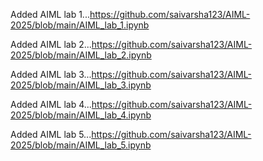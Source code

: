 Added AIML lab 1...https://github.com/saivarsha123/AIML-2025/blob/main/AIML_lab_1.ipynb

Added AIML lab 2...https://github.com/saivarsha123/AIML-2025/blob/main/AIML_lab_2.ipynb

Added AIML lab 3...https://github.com/saivarsha123/AIML-2025/blob/main/AIML_lab_3.ipynb

Added AIML lab 4...https://github.com/saivarsha123/AIML-2025/blob/main/AIML_lab_4.ipynb

Added AIML lab 5...https://github.com/saivarsha123/AIML-2025/blob/main/AIML_lab_5.ipynb
